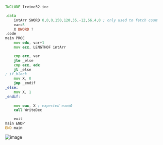 ```asm
INCLUDE Irvine32.inc

.data
	intArr SWORD 0,0,0,150,120,35,-12,66,4,0 ; only used to fetch count
	var=5
	X DWORD ?
.code
main PROC
	mov edx, var+1
	mov ecx, LENGTHOF intArr

	cmp ecx, var
	jle _else
	cmp ecx, edx
	jl _else
; if_block
	mov X, 0
	jmp _endif
_else:
	mov X, 1
_endif:
	
	mov eax, X ; expected eax=0
	call WriteDec

	exit
main ENDP
END main
```
![image](https://github.com/user-attachments/assets/5820ad15-c620-4bd7-ba6f-eba50f73a6de)
